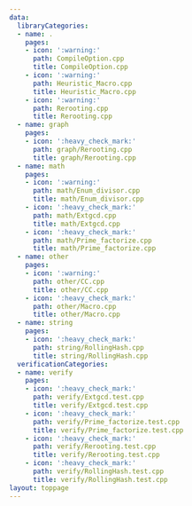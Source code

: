 ```yaml
---
data:
  libraryCategories:
  - name: .
    pages:
    - icon: ':warning:'
      path: CompileOption.cpp
      title: CompileOption.cpp
    - icon: ':warning:'
      path: Heuristic_Macro.cpp
      title: Heuristic_Macro.cpp
    - icon: ':warning:'
      path: Rerooting.cpp
      title: Rerooting.cpp
  - name: graph
    pages:
    - icon: ':heavy_check_mark:'
      path: graph/Rerooting.cpp
      title: graph/Rerooting.cpp
  - name: math
    pages:
    - icon: ':warning:'
      path: math/Enum_divisor.cpp
      title: math/Enum_divisor.cpp
    - icon: ':heavy_check_mark:'
      path: math/Extgcd.cpp
      title: math/Extgcd.cpp
    - icon: ':heavy_check_mark:'
      path: math/Prime_factorize.cpp
      title: math/Prime_factorize.cpp
  - name: other
    pages:
    - icon: ':warning:'
      path: other/CC.cpp
      title: other/CC.cpp
    - icon: ':heavy_check_mark:'
      path: other/Macro.cpp
      title: other/Macro.cpp
  - name: string
    pages:
    - icon: ':heavy_check_mark:'
      path: string/RollingHash.cpp
      title: string/RollingHash.cpp
  verificationCategories:
  - name: verify
    pages:
    - icon: ':heavy_check_mark:'
      path: verify/Extgcd.test.cpp
      title: verify/Extgcd.test.cpp
    - icon: ':heavy_check_mark:'
      path: verify/Prime_factorize.test.cpp
      title: verify/Prime_factorize.test.cpp
    - icon: ':heavy_check_mark:'
      path: verify/Rerooting.test.cpp
      title: verify/Rerooting.test.cpp
    - icon: ':heavy_check_mark:'
      path: verify/RollingHash.test.cpp
      title: verify/RollingHash.test.cpp
layout: toppage
---
```

